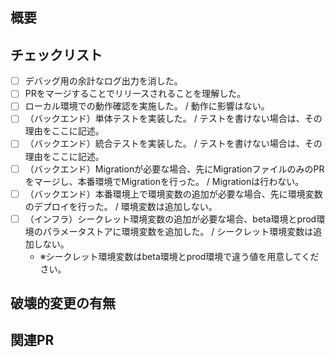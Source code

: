 <!-- I want to review in Japanese. -->

## 概要

<!-- 
このセクションでは、このPRの背景と目的を簡潔に説明してください。
例) このPRでは、新たに〇〇APIが追加されます。このAPIでは△△を取得することができます。
例) 〇〇画面のデザインがスマホ版で崩れていたことを修正しました。（スクショを貼る）
-->

## チェックリスト

<!--
全てのチェックリストを満たす必要があります。満たさない場合、その理由をチェック項目に記述してください。
-->

 - [ ] デバッグ用の余計なログ出力を消した。
 - [ ] PRをマージすることでリリースされることを理解した。
 - [ ] ローカル環境での動作確認を実施した。 / 動作に影響はない。
 - [ ] （バックエンド）単体テストを実装した。 / テストを書けない場合は、その理由をここに記述。
 - [ ] （バックエンド）統合テストを実装した。 / テストを書けない場合は、その理由をここに記述。
 - [ ] （バックエンド）Migrationが必要な場合、先にMigrationファイルのみのPRをマージし、本番環境でMigrationを行った。 / Migrationは行わない。
 - [ ] （バックエンド）本番環境上で環境変数の追加が必要な場合、先に環境変数のデプロイを行った。 / 環境変数は追加しない。
 - [ ] （インフラ）シークレット環境変数の追加が必要な場合、beta環境とprod環境のパラメータストアに環境変数を追加した。 / シークレット環境変数は追加しない。
   - ※シークレット環境変数はbeta環境とprod環境で違う値を用意してください。

## 破壊的変更の有無

<!-- 
前提として、破壊的変更は含まないように実装をするべきです。やむを得ずこのPRが破壊的変更含む場合、その内容を説明してください。
例) `/api/v1/hoge`の代わりに`/api/v2/hoge`を利用する必要があります。
例) `/api/v1/foo`のスキーマが変更されます。
例) 破壊的変更はない。
-->

## 関連PR

<!-- 
Migration PRや環境変数の追加のPRをここに記載する。
-->

<!-- I want to review in Japanese. -->
